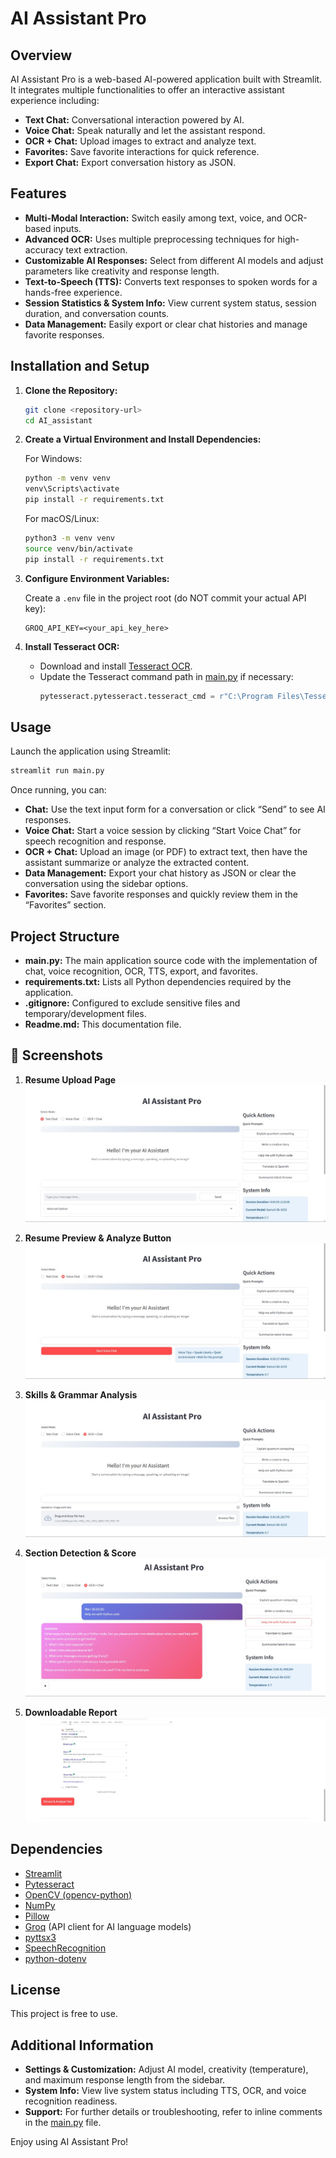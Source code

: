 # AI Assistant Pro

## Overview
AI Assistant Pro is a web-based AI-powered application built with Streamlit. It integrates multiple functionalities to offer an interactive assistant experience including:
- **Text Chat:** Conversational interaction powered by AI.
- **Voice Chat:** Speak naturally and let the assistant respond.
- **OCR + Chat:** Upload images to extract and analyze text.
- **Favorites:** Save favorite interactions for quick reference.
- **Export Chat:** Export conversation history as JSON.

## Features
- **Multi-Modal Interaction:** Switch easily among text, voice, and OCR-based inputs.
- **Advanced OCR:** Uses multiple preprocessing techniques for high-accuracy text extraction.
- **Customizable AI Responses:** Select from different AI models and adjust parameters like creativity and response length.
- **Text-to-Speech (TTS):** Converts text responses to spoken words for a hands-free experience.
- **Session Statistics & System Info:** View current system status, session duration, and conversation counts.
- **Data Management:** Easily export or clear chat histories and manage favorite responses.

## Installation and Setup

1. **Clone the Repository:**

   ```sh
   git clone <repository-url>
   cd AI_assistant
   ```

2. **Create a Virtual Environment and Install Dependencies:**

   For Windows:
   ```sh
   python -m venv venv
   venv\Scripts\activate
   pip install -r requirements.txt
   ```

   For macOS/Linux:
   ```sh
   python3 -m venv venv
   source venv/bin/activate
   pip install -r requirements.txt
   ```

3. **Configure Environment Variables:**

   Create a `.env` file in the project root (do NOT commit your actual API key):

   ```env
   GROQ_API_KEY=<your_api_key_here>
   ```

4. **Install Tesseract OCR:**

   - Download and install [Tesseract OCR](https://github.com/tesseract-ocr/tesseract).
   - Update the Tesseract command path in [main.py](c:\Users\MR\OneDrive\Desktop\AI_assistant\main.py) if necessary:
     ```python
     pytesseract.pytesseract.tesseract_cmd = r"C:\Program Files\Tesseract-OCR\tesseract.exe"
     ```

## Usage

Launch the application using Streamlit:

```sh
streamlit run main.py
```

Once running, you can:

- **Chat:** Use the text input form for a conversation or click “Send” to see AI responses.
- **Voice Chat:** Start a voice session by clicking “Start Voice Chat” for speech recognition and response.
- **OCR + Chat:** Upload an image (or PDF) to extract text, then have the assistant summarize or analyze the extracted content.
- **Data Management:** Export your chat history as JSON or clear the conversation using the sidebar options.
- **Favorites:** Save favorite responses and quickly review them in the “Favorites” section.

## Project Structure

- **main.py:** The main application source code with the implementation of chat, voice recognition, OCR, TTS, export, and favorites.
- **requirements.txt:** Lists all Python dependencies required by the application.
- **.gitignore:** Configured to exclude sensitive files and temporary/development files.
- **Readme.md:** This documentation file.

## 📸 Screenshots

1. **Resume Upload Page**  
   ![](images/s1.jpg)

2. **Resume Preview & Analyze Button**  
   ![](images/s2.jpg)

3. **Skills & Grammar Analysis**  
   ![](images/s3.jpg)

4. **Section Detection & Score**  
   ![](images/s4.jpg)

5. **Downloadable Report**  
   ![](images/s5.jpg)

## Dependencies

- [Streamlit](https://streamlit.io/)
- [Pytesseract](https://pypi.org/project/pytesseract/)
- [OpenCV (opencv-python)](https://pypi.org/project/opencv-python/)
- [NumPy](https://numpy.org/)
- [Pillow](https://pillow.readthedocs.io/)
- [Groq](#) (API client for AI language models)
- [pyttsx3](https://pypi.org/project/pyttsx3/)
- [SpeechRecognition](https://pypi.org/project/SpeechRecognition/)
- [python-dotenv](https://pypi.org/project/python-dotenv/)

## License

This project is free to use.

## Additional Information
- **Settings & Customization:** Adjust AI model, creativity (temperature), and maximum response length from the sidebar.
- **System Info:** View live system status including TTS, OCR, and voice recognition readiness.
- **Support:** For further details or troubleshooting, refer to inline comments in the [main.py](c:\Users\MR\OneDrive\Desktop\AI_assistant\main.py) file.

Enjoy using AI Assistant Pro!
